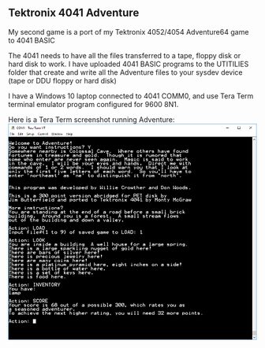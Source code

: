 Tektronix 4041 Adventure
----------
My second game is a port of my Tektronix 4052/4054 Adventure64 game to 4041 BASIC

The 4041 needs to have all the files transferred to a tape, floppy disk or hard disk to work.
I have uploaded 4041 BASIC programs to the UTITILIES folder that create and write all the Adventure files to your sysdev device (tape or DDU floppy or hard disk)

I have a Windows 10 laptop connected to 4041 COMM0, and use Tera Term terminal emulator program configured for 9600 8N1.

Here is a Tera Term screenshot running Adventure:
![Adventure Screenshot](./Screenshots/Loaded%20SAVE%20game%201.png)
